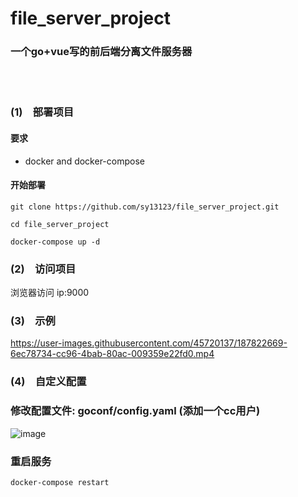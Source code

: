 # file_server_project
### 一个go+vue写的前后端分离文件服务器
 <br>
<br>


### (1)&emsp;部署项目
#### 要求
  - docker and docker-compose
#### 开始部署
```
git clone https://github.com/sy13123/file_server_project.git
```
```
cd file_server_project
```
```
docker-compose up -d
```
### (2)&emsp;访问项目
浏览器访问 ip:9000


### (3)&emsp;示例



https://user-images.githubusercontent.com/45720137/187822669-6ec78734-cc96-4bab-80ac-009359e22fd0.mp4


### (4)&emsp;自定义配置

### 修改配置文件:  goconf/config.yaml (添加一个cc用户)
![image](https://user-images.githubusercontent.com/45720137/187824473-9efadbb1-ed91-4cac-8af3-a7926e51d8e8.png)

### 重启服务
```
docker-compose restart
```


  
